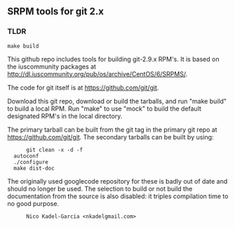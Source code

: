 ## SRPM tools for git 2.x

### TLDR

    make build

This github repo includes tools for building git-2.9.x RPM's. It is
based on the iuscommunity packages at
http://dl.iuscommunity.org/pub/os/archive/CentOS/6/SRPMS/. 

The code for git itself is at https://github.com/git/git.

Download this git repo, download or build the tarballs, and run "make
build" to build a local RPM. Run "make" to use "mock" to build the
default designated RPM's in the local directory.

The primary tarball can be built from the git tag in the primary git
repo at https://github.com/git/git. The secondary tarballs can be built by
using:

          git clean -x -d -f
	  autoconf
	  ./configure
	  make dist-doc
	  
The originally used googlecode repository for these is badly out of
date and should no longer be used. The selection to build or not build
the documentation from the source is also disabled: it triples
compilation time to no good purpose.

       	  Nico Kadel-Garcia <nkadelgmail.com>

	  
